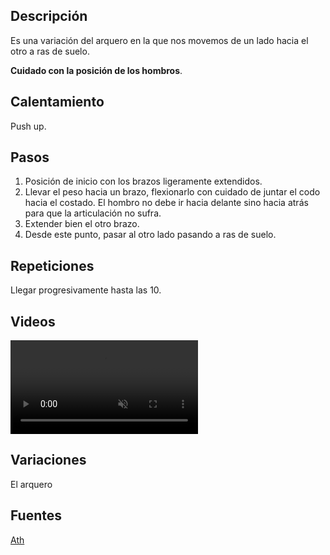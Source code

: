 ## Descripción

Es una variación del arquero en la que nos movemos de un lado hacia el otro a ras de suelo.

**Cuidado con la posición de los hombros**.

## Calentamiento

Push up.

## Pasos

1. Posición de inicio con los brazos ligeramente extendidos.
2. Llevar el peso hacia un brazo, flexionarlo con cuidado de juntar el codo hacia el costado. El hombro no debe ir hacia delante sino hacia atrás para que la articulación no sufra.
3. Extender bien el otro brazo.
4. Desde este punto, pasar al otro lado pasando a ras de suelo.

## Repeticiones

Llegar progresivamente hasta las 10.

## Videos

<video width="{{config.video.width}}" height="{{config.video.height}}" muted preload="auto" controls>
  <source src="{{config.site_url}}video/arquero_bajo.mp4" type="video/mp4">  
  Your browser does not support the video tag.
</video>

## Variaciones

El arquero

## Fuentes

[Ath](/varios/fuentes/#ath)